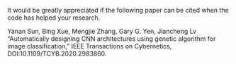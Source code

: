 It would be greatly appreciated if the following paper can be cited when the code has helped your research.

Yanan Sun, Bing Xue, Mengjie Zhang, Gary G. Yen, Jiancheng Lv “Automatically designing CNN architectures using genetic algorithm for image classification,” IEEE Transactions on Cybernetics, DOI:10.1109/TCYB.2020.2983860.
